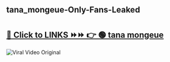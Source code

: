 
 ## tana_mongeue-Only-Fans-Leaked

# <h2><a href="https://clipsfans.com/tana_mongeue&ref=git">🔗 Click to LINKS ⏩⏩ 👉 🟢 tana mongeue </a></h2>

<a href="https://clipsfans.com/tana_mongeue&ref=git" rel="nofollow" data-target="animated-image.originalLink"><img src="https://i.ibb.co.com/xMMVF88/686577567.gif" alt="Viral Video Original" style="max-width: 100%; display: inline-block;" data-target="animated-image.originalImage"></a>

